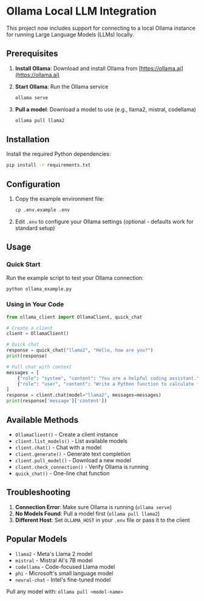 # Ollama Local LLM Integration

This project now includes support for connecting to a local Ollama instance for running Large Language Models (LLMs) locally.

## Prerequisites

1. **Install Ollama**: Download and install Ollama from [https://ollama.ai](https://ollama.ai)

2. **Start Ollama**: Run the Ollama service
   ```bash
   ollama serve
   ```

3. **Pull a model**: Download a model to use (e.g., llama2, mistral, codellama)
   ```bash
   ollama pull llama2
   ```

## Installation

Install the required Python dependencies:

```bash
pip install -r requirements.txt
```

## Configuration

1. Copy the example environment file:
   ```bash
   cp .env.example .env
   ```

2. Edit `.env` to configure your Ollama settings (optional - defaults work for standard setup)

## Usage

### Quick Start

Run the example script to test your Ollama connection:

```bash
python ollama_example.py
```

### Using in Your Code

```python
from ollama_client import OllamaClient, quick_chat

# Create a client
client = OllamaClient()

# Quick chat
response = quick_chat("llama2", "Hello, how are you?")
print(response)

# Full chat with context
messages = [
    {"role": "system", "content": "You are a helpful coding assistant."},
    {"role": "user", "content": "Write a Python function to calculate factorial"}
]
response = client.chat(model="llama2", messages=messages)
print(response['message']['content'])
```

## Available Methods

- `OllamaClient()` - Create a client instance
- `client.list_models()` - List available models
- `client.chat()` - Chat with a model
- `client.generate()` - Generate text completion
- `client.pull_model()` - Download a new model
- `client.check_connection()` - Verify Ollama is running
- `quick_chat()` - One-line chat function

## Troubleshooting

1. **Connection Error**: Make sure Ollama is running (`ollama serve`)
2. **No Models Found**: Pull a model first (`ollama pull llama2`)
3. **Different Host**: Set `OLLAMA_HOST` in your `.env` file or pass it to the client

## Popular Models

- `llama2` - Meta's Llama 2 model
- `mistral` - Mistral AI's 7B model
- `codellama` - Code-focused Llama model
- `phi` - Microsoft's small language model
- `neural-chat` - Intel's fine-tuned model

Pull any model with: `ollama pull <model-name>`
